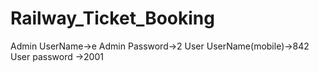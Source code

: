 #     Railway_Ticket_Booking
Admin UserName->e
Admin Password->2
User UserName(mobile)->842
User password ->2001
